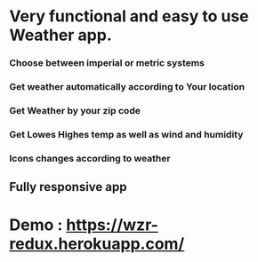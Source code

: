  # Very functional and easy to use Weather app.
 ### Choose between imperial or metric systems
 ### Get weather automatically according to Your location
 ### Get Weather by your zip code
 ### Get Lowes Highes temp as well as wind and humidity
 ### Icons changes according to weather
 ## Fully responsive app
 # Demo :  https://wzr-redux.herokuapp.com/
